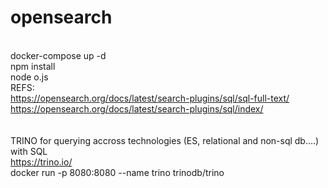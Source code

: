# opensearch
\
docker-compose up -d
\
npm install
\
node o.js
\
REFS:
\
https://opensearch.org/docs/latest/search-plugins/sql/sql-full-text/
\
https://opensearch.org/docs/latest/search-plugins/sql/index/
\
\
\
TRINO for querying accross technologies (ES, relational and non-sql db....) with SQL
\
https://trino.io/
\
docker run -p 8080:8080 --name trino trinodb/trino
